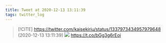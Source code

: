 ```yaml
---
title: Tweet at 2020-12-13 13:11:39
tags: twitter_log
---
```


> [!CITE] https://twitter.com/kaisekiriu/status/1337973434957979648 (2020-12-13 13:11:39)
> ![](https://twitter.com/kaisekiriu/status/1337973434957979648)
> https://t.co/bGg3g6rEoi

